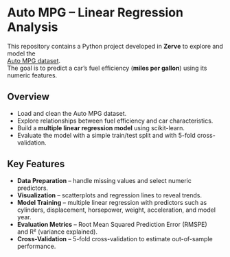 # Auto MPG – Linear Regression Analysis

This repository contains a Python project developed in **Zerve** to explore and model the  
[Auto MPG dataset](https://archive.ics.uci.edu/ml/datasets/auto+mpg).  
The goal is to predict a car’s fuel efficiency (**miles per gallon**) using its numeric features.

## Overview
* Load and clean the Auto MPG dataset.
* Explore relationships between fuel efficiency and car characteristics.
* Build a **multiple linear regression model** using scikit-learn.
* Evaluate the model with a simple train/test split and with 5-fold cross-validation.

## Key Features
* **Data Preparation** – handle missing values and select numeric predictors.  
* **Visualization** – scatterplots and regression lines to reveal trends.  
* **Model Training** – multiple linear regression with predictors such as  
  cylinders, displacement, horsepower, weight, acceleration, and model year.  
* **Evaluation Metrics** – Root Mean Squared Prediction Error (RMSPE)  
  and R² (variance explained).  
* **Cross-Validation** – 5-fold cross-validation to estimate out-of-sample performance.

